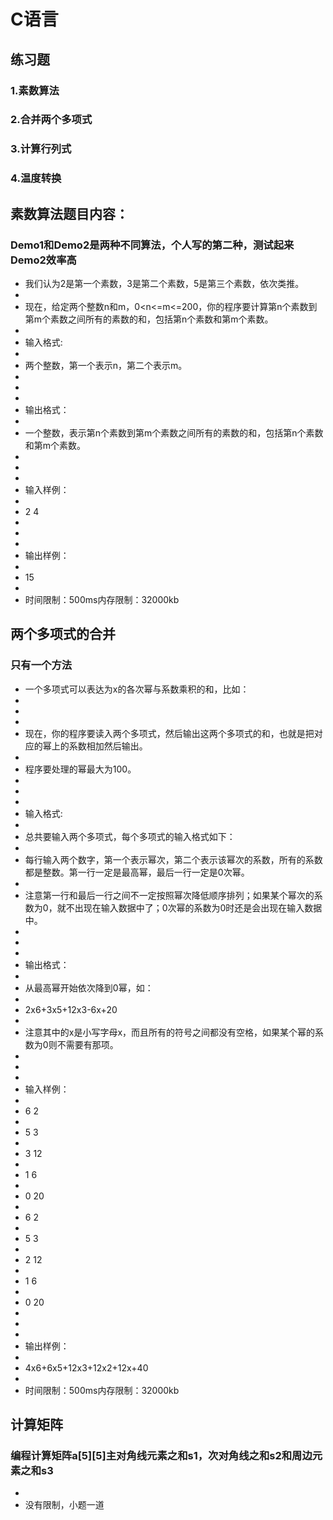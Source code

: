 # C语言
## 练习题
### 1.素数算法
### 2.合并两个多项式
### 3.计算行列式
### 4.温度转换
## 素数算法题目内容：
### Demo1和Demo2是两种不同算法，个人写的第二种，测试起来Demo2效率高
* 我们认为2是第一个素数，3是第二个素数，5是第三个素数，依次类推。
* 
* 现在，给定两个整数n和m，0<n<=m<=200，你的程序要计算第n个素数到第m个素数之间所有的素数的和，包括第n个素数和第m个素数。
* 
* 输入格式:
* 
* 两个整数，第一个表示n，第二个表示m。
* 
*  
* 
* 输出格式：
* 
* 一个整数，表示第n个素数到第m个素数之间所有的素数的和，包括第n个素数和第m个素数。
* 
*  
* 
* 输入样例：
* 
* 2 4 
* 
*  
* 
* 输出样例：
* 
* 15
* 
* 时间限制：500ms内存限制：32000kb
## 两个多项式的合并
### 只有一个方法
* 一个多项式可以表达为x的各次幂与系数乘积的和，比如：
* 
* 
* 
* 现在，你的程序要读入两个多项式，然后输出这两个多项式的和，也就是把对应的幂上的系数相加然后输出。
* 
* 程序要处理的幂最大为100。
* 
*  
* 
* 输入格式:
* 
* 总共要输入两个多项式，每个多项式的输入格式如下：
* 
* 每行输入两个数字，第一个表示幂次，第二个表示该幂次的系数，所有的系数都是整数。第一行一定是最高幂，最后一行一定是0次幂。
* 
* 注意第一行和最后一行之间不一定按照幂次降低顺序排列；如果某个幂次的系数为0，就不出现在输入数据中了；0次幂的系数为0时还是会出现在输入数据中。
* 
*  
* 
* 输出格式：
* 
* 从最高幂开始依次降到0幂，如：
* 
* 2x6+3x5+12x3-6x+20
* 
* 注意其中的x是小写字母x，而且所有的符号之间都没有空格，如果某个幂的系数为0则不需要有那项。
* 
*  
* 
* 输入样例：
* 
* 6 2
* 
* 5 3
* 
* 3 12
* 
* 1 6
* 
* 0 20
* 
* 6 2
* 
* 5 3
* 
* 2 12
* 
* 1 6
* 
* 0 20
* 
* 
* 
* 输出样例：
* 
* 4x6+6x5+12x3+12x2+12x+40
* 
* 时间限制：500ms内存限制：32000kb
## 计算矩阵
### 编程计算矩阵a[5][5]主对角线元素之和s1，次对角线之和s2和周边元素之和s3
* 
* 没有限制，小题一道

